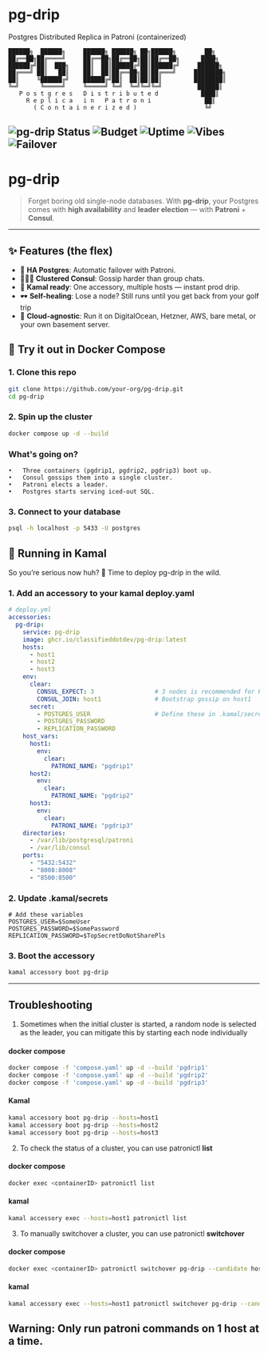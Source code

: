 # pg-drip
Postgres Distributed Replica in Patroni (containerized)

```
██████╗  ██████╗     ██████╗ ██████╗ ██╗██████╗        ██╗
██╔══██╗██╔════╝     ██╔══██╗██╔══██╗██║██╔══██╗      ████╗
██████╔╝██║  ███╗    ██║  ██║██████╔╝██║██████╔╝     ██████╗
██╔═══╝ ██║   ██║    ██║  ██║██╔══██╗██║██╔═══╝     ████████╗
██║     ╚██████╔╝    ██████╔╝██║  ██║██║██║         ████████║
╚═╝      ╚═════╝     ╚═════╝ ╚═╝  ╚═╝╚═╝╚═╝          ██████║
   P o s t g r e s   D i s t r i b u t e d            ████║
     R e p l i c a   i n   P a t r o n i               ██║
       ( C o n t a i n e r i z e d )                   ╚╝
```
![pg-drip Status](https://img.shields.io/badge/PG_DRIP-PASSING-green?style=flat-square&logo=cloudflare)
![Budget](https://img.shields.io/badge/Budget-$5%2Fmo-orange?style=flat-square&logo=money)
![Uptime](https://img.shields.io/badge/Uptime-99.9%25-yellow?style=flat-square)
![Vibes](https://img.shields.io/badge/Vibes-Unhinged-ff69b4?style=flat-square)
![Failover](https://img.shields.io/badge/Failover-Sorta_Working-blueviolet?style=flat-square)
---

# pg-drip  

> Forget boring old single-node databases. With **pg-drip**, your Postgres comes with **high availability** and **leader election** — with **Patroni** + **Consul**. 

---


## ✨ Features (the flex)  
- 🚰 **HA Postgres**: Automatic failover with Patroni.
- 🧑‍🤝‍🧑 **Clustered Consul**: Gossip harder than group chats.
- 🚢 **Kamal ready**: One accessory, multiple hosts — instant prod drip.
- 🕶️ **Self-healing**: Lose a node? Still runs until you get back from your golf trip
- 🚀 **Cloud-agnostic**: Run it on DigitalOcean, Hetzner, AWS, bare metal, or your own basement server.

## 🐳 Try it out in Docker Compose

### 1. Clone this repo  
```bash
git clone https://github.com/your-org/pg-drip.git
cd pg-drip
```

### 2. Spin up the cluster
```bash
docker compose up -d --build
```

### What's going on?

	•	Three containers (pgdrip1, pgdrip2, pgdrip3) boot up.
	•	Consul gossips them into a single cluster.
	•	Patroni elects a leader.
	•	Postgres starts serving iced-out SQL.

### 3. Connect to your database
```bash
psql -h localhost -p 5433 -U postgres
```

## 🚀 Running in Kamal
So you’re serious now huh? 👀 Time to deploy pg-drip in the wild.
### 1. Add an accessory to your kamal deploy.yaml
```yaml
# deploy.yml
accessories:
  pg-drip:
    service: pg-drip
    image: ghcr.io/classifieddotdev/pg-drip:latest
    hosts:
      - host1
      - host2
      - host3
    env:
      clear:
        CONSUL_EXPECT: 3                 # 3 nodes is recommended for High Availibility
        CONSUL_JOIN: host1               # Bootstrap gossip on host1
      secret:
        - POSTGRES_USER                  # Define these in .kamal/secrets
        - POSTGRES_PASSWORD
        - REPLICATION_PASSWORD
    host_vars:
      host1:
        env:
          clear:
            PATRONI_NAME: "pgdrip1"
      host2:
        env:
          clear:
            PATRONI_NAME: "pgdrip2"
      host3:
        env:
          clear:
            PATRONI_NAME: "pgdrip3"
    directories:
      - /var/lib/postgresql/patroni
      - /var/lib/consul
    ports:
      - "5432:5432"
      - "8008:8008"
      - "8500:8500"
```

### 2. Update .kamal/secrets
```
# Add these variables
POSTGRES_USER=$SomeUser
POSTGRES_PASSWORD=$SomePassword
REPLICATION_PASSWORD=$TopSecretDoNotSharePls
```

### 3. Boot the accessory
```bash
kamal accessory boot pg-drip
```

--- 
## Troubleshooting

1. Sometimes when the initial cluster is started, a random node is selected as the leader, you can mitigate this by starting each node individually

#### docker compose
```bash
docker compose -f 'compose.yaml' up -d --build 'pgdrip1' 
docker compose -f 'compose.yaml' up -d --build 'pgdrip2' 
docker compose -f 'compose.yaml' up -d --build 'pgdrip3' 
```

#### Kamal
```bash
kamal accessory boot pg-drip --hosts=host1
kamal accessory boot pg-drip --hosts=host2
kamal accessory boot pg-drip --hosts=host3
```

2. To check the status of a cluster, you can use patronictl **list**

#### docker compose
```bash
docker exec <containerID> patronictl list
```

#### kamal
```bash
kamal accessory exec --hosts=host1 patronictl list
```

3. To manually switchover a cluster, you can use patronictl **switchover**

#### docker compose
```bash
docker exec <containerID> patronictl switchover pg-drip --candidate host3
```

#### kamal
```bash
kamal accessory exec --hosts=host1 patronictl switchover pg-drip --candidate host3
```

## Warning: Only run patroni commands on 1 host at a time.